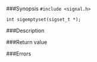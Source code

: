 ###Synopsis
`#include <signal.h>`

`int sigemptyset(sigset_t *);`

###Description

###Return value

###Errors